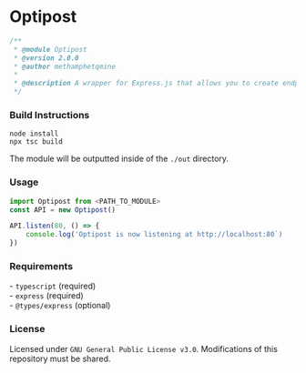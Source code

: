 # Optipost

```ts
/**
 * @module Optipost
 * @version 2.0.0
 * @author methamphetqmine
 * 
 * @description A wrapper for Express.js that allows you to create endpoints that can only be accessed by Roblox's WinInet user-agent.
 */
```

### Build Instructions
```
node install
npx tsc build
```
The module will be outputted inside of the `./out` directory.

### Usage
```js
import Optipost from <PATH_TO_MODULE>
const API = new Optipost()

API.listen(80, () => {
    console.log('Optipost is now listening at http://localhost:80`)
})
```

### Requirements
\- `typescript` (required)<br>
\- `express` (required)<br>
\- `@types/express` (optional)

### License
Licensed under `GNU General Public License v3.0`. Modifications of this repository must be shared.